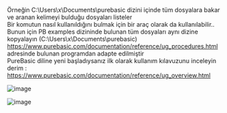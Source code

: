 Örneğin C:\Users\x\Documents\purebasic dizini içinde tüm dosyalara bakar ve aranan kelimeyi bulduğu dosyaları listeler<br>
Bir komutun nasıl kullanıldığını bulmak için bir araç olarak da kullanılabilir..<br>
Bunun için PB examples dizininde bulunan tüm dosyaları aynı dizine kopyalayın (C:\Users\x\Documents\purebasic)<br>
https://www.purebasic.com/documentation/reference/ug_procedures.html adresinde bulunan programdan adapte edilmiştir<br>
PureBasic diline yeni başladıysanız ilk olarak kullanım kılavuzunu inceleyin derim :<br>
https://www.purebasic.com/documentation/reference/ug_overview.html

![image](https://github.com/user-attachments/assets/66254bdd-1e27-411a-8087-e7c2d453b901)

![image](https://github.com/user-attachments/assets/6f4e9de4-de46-467d-acdd-d9569baf9758)


